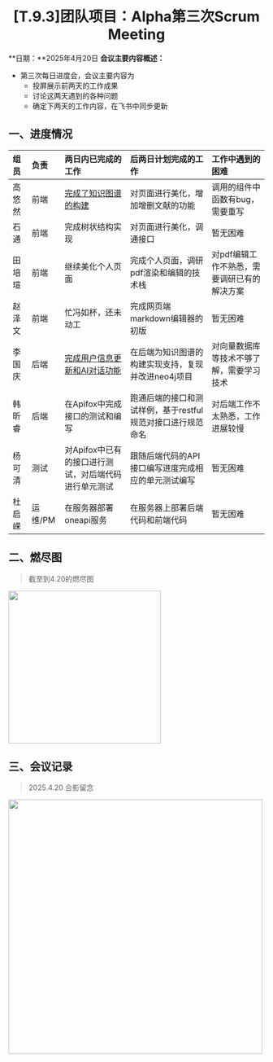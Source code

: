 # <div align="center">[T.9.3]团队项目：Alpha第三次Scrum Meeting</div>

**日期：**2025年4月20日
**会议主要内容概述：**

* 第三次每日进度会，会议主要内容为
  * 投屏展示前两天的工作成果
  * 讨论这两天遇到的各种问题
  * 确定下两天的工作内容，在飞书中同步更新

## 一、进度情况
| 组员   | 负责    | 两日内已完成的工作                                           | 后两日计划完成的工作                                        | 工作中遇到的困难                            |
| :----- | :------ | :----------------------------------------------------------- | :---------------------------------------------------------- | :------------------------------------------ |
| 高悠然 | 前端    | [完成了知识图谱的构建](https://github.com/BUAA-SE-coders007/JieNote_frontend/pull/6) | 对页面进行美化，增加增删文献的功能                          | 调用的组件中函数有bug，需要重写             |
| 石通   | 前端    | 完成树状结构实现                                             | 对页面进行美化，调通接口                                    | 暂无困难                                    |
| 田培瑄 | 前端    | 继续美化个人页面                                             | 完成个人页面，调研pdf渲染和编辑的技术栈                     | 对pdf编辑工作不熟悉，需要调研已有的解决方案 |
| 赵泽文 | 前端    | 忙冯如杯，还未动工                                           | 完成网页端markdown编辑器的初版                              | 暂无困难                                    |
| 李国庆 | 后端    | [完成用户信息更新和AI对话功能](https://github.com/BUAA-SE-coders007/JieNote_backend/pull/8) | 在后端为知识图谱的构建实现支持，复现并改进neo4j项目         | 对向量数据库等技术不够了解，需要学习技术    |
| 韩昕睿 | 后端    | 在Apifox中完成接口的测试和编写                               | 跑通后端的接口和测试样例，基于restful规范对接口进行规范命名 | 对后端工作不太熟悉，工作进展较慢            |
| 杨可清 | 测试    | 对Apifox中已有的接口进行测试，对后端代码进行单元测试         | 跟随后端代码的API接口编写进度完成相应的单元测试编写         | 暂无困难                                    |
| 杜启嵘 | 运维/PM | 在服务器部署oneapi服务                                       | 在服务器上部署后端代码和前端代码                            | 暂无困难                                    |
## 二、燃尽图
> 截至到4.20的燃尽图

<img src="https://gitee.com/du-qirong/image/raw/58ad33cc2a349876b697e3038412c3850c7d129a/image/image-20250422215657615.png" height=300px>

## 三、会议记录
> 2025.4.20 合影留念

<img src="https://gitee.com/du-qirong/image/raw/main/image/image-20250422202614259.png" height=500px>